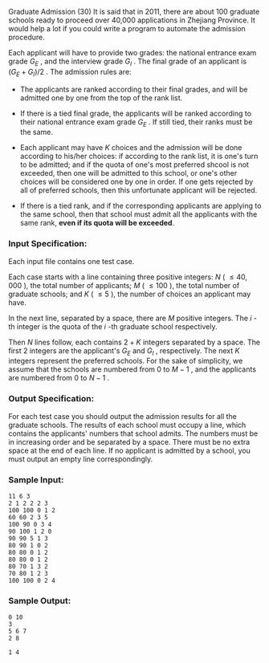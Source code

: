Graduate Admission (30)
It is said that in 2011, there are about 100 graduate schools ready to proceed
over 40,000 applications in Zhejiang Province. It would help a lot if you
could write a program to automate the admission procedure.

Each applicant will have to provide two grades: the national entrance exam
grade $G_E$ , and the interview grade $G_I$ . The final grade of an applicant
is $(G_E + G_I) / 2$ . The admission rules are:

  * The applicants are ranked according to their final grades, and will be admitted one by one from the top of the rank list.

  * If there is a tied final grade, the applicants will be ranked according to their national entrance exam grade $G_E$ . If still tied, their ranks must be the same.

  * Each applicant may have $K$ choices and the admission will be done according to his/her choices: if according to the rank list, it is one's turn to be admitted; and if the quota of one's most preferred shcool is not exceeded, then one will be admitted to this school, or one's other choices will be considered one by one in order. If one gets rejected by all of preferred schools, then this unfortunate applicant will be rejected.

  * If there is a tied rank, and if the corresponding applicants are applying to the same school, then that school must admit all the applicants with the same rank, **even if its quota will be exceeded**.

### Input Specification:

Each input file contains one test case.

Each case starts with a line containing three positive integers: $N$ ( $\le
40,000$ ), the total number of applicants; $M$ ( $\le 100$ ), the total number
of graduate schools; and $K$ ( $\le 5$ ), the number of choices an applicant
may have.

In the next line, separated by a space, there are $M$ positive integers. The
$i$ -th integer is the quota of the $i$ -th graduate school respectively.

Then $N$ lines follow, each contains $2+K$ integers separated by a space. The
first 2 integers are the applicant's $G_E$ and $G_I$ , respectively. The next
$K$ integers represent the preferred schools. For the sake of simplicity, we
assume that the schools are numbered from 0 to $M-1$ , and the applicants are
numbered from 0 to $N-1$ .

### Output Specification:

For each test case you should output the admission results for all the
graduate schools. The results of each school must occupy a line, which
contains the applicants' numbers that school admits. The numbers must be in
increasing order and be separated by a space. There must be no extra space at
the end of each line. If no applicant is admitted by a school, you must output
an empty line correspondingly.

### Sample Input:

    
    
    11 6 3
    2 1 2 2 2 3
    100 100 0 1 2
    60 60 2 3 5
    100 90 0 3 4
    90 100 1 2 0
    90 90 5 1 3
    80 90 1 0 2
    80 80 0 1 2
    80 80 0 1 2
    80 70 1 3 2
    70 80 1 2 3
    100 100 0 2 4
    

### Sample Output:

    
    
    0 10
    3
    5 6 7
    2 8
    
    1 4
    

